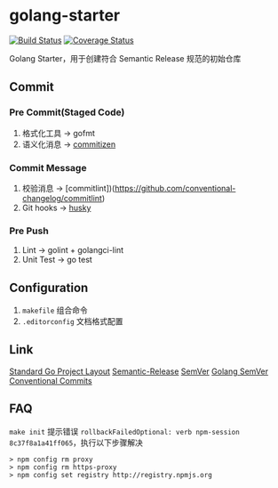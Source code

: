 # golang-starter
[![Build Status](https://travis-ci.com/chenpengfei/golang-starter.svg)](https://travis-ci.com/chenpengfei/golang-starter)
[![Coverage Status](https://coveralls.io/repos/github/chenpengfei/golang-starter/badge.svg)](https://coveralls.io/github/chenpengfei/golang-starter)

Golang Starter，用于创建符合 Semantic Release 规范的初始仓库

## Commit
### Pre Commit(Staged Code)
1. 格式化工具 -> gofmt
2. 语义化消息 -> [commitizen](https://github.com/commitizen/cz-cli)
### Commit Message
1. 校验消息 -> [commitlint])(https://github.com/conventional-changelog/commitlint)
2. Git hooks -> [husky](https://github.com/typicode/husky)
### Pre Push
1. Lint -> golint + golangci-lint
2. Unit Test -> go test


## Configuration
1. `makefile` 组合命令
2. `.editorconfig` 文档格式配置

## Link
[Standard Go Project Layout](https://github.com/golang-standards/project-layout)
[Semantic-Release](./docs/Semantic-Release.key)
[SemVer](https://semver.org/lang/zh-CN/)
[Golang SemVer](https://golang.org/src/cmd/go/internal/semver/semver.go)
[Conventional Commits](https://www.conventionalcommits.org/en/v1.0.0/)

## FAQ
`make init` 提示错误 `rollbackFailedOptional: verb npm-session 8c37f8a1a41ff065`，执行以下步骤解决
```
> npm config rm proxy
> npm config rm https-proxy
> npm config set registry http://registry.npmjs.org
```

